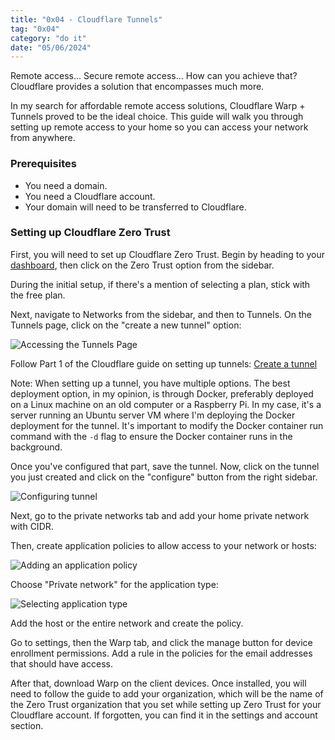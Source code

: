```yaml
---
title: "0x04 - Cloudflare Tunnels"
tag: "0x04"
category: "do it"
date: "05/06/2024"
---
```


Remote access... Secure remote access... How can you achieve that? Cloudflare provides a solution that encompasses much more.

In my search for affordable remote access solutions, Cloudflare Warp + Tunnels proved to be the ideal choice. This guide will walk you through setting up remote access to your home so you can access your network from anywhere.

### Prerequisites

- You need a domain.
- You need a Cloudflare account.
- Your domain will need to be transferred to Cloudflare.

### Setting up Cloudflare Zero Trust

First, you will need to set up Cloudflare Zero Trust. Begin by heading to your [dashboard](https://dash.cloudflare.com/), then click on the Zero Trust option from the sidebar.

During the initial setup, if there's a mention of selecting a plan, stick with the free plan.

Next, navigate to Networks from the sidebar, and then to Tunnels. On the Tunnels page, click on the "create a new tunnel" option:

![Accessing the Tunnels Page](img/for_blog/0x04/cat_1.png)

Follow Part 1 of the Cloudflare guide on setting up tunnels: [Create a tunnel](https://developers.cloudflare.com/cloudflare-one/connections/connect-networks/get-started/create-remote-tunnel/)

Note: When setting up a tunnel, you have multiple options. The best deployment option, in my opinion, is through Docker, preferably deployed on a Linux machine on an old computer or a Raspberry Pi. In my case, it's a server running an Ubuntu server VM where I'm deploying the Docker deployment for the tunnel. It's important to modify the Docker container run command with the `-d` flag to ensure the Docker container runs in the background.

Once you've configured that part, save the tunnel. Now, click on the tunnel you just created and click on the "configure" button from the right sidebar.

![Configuring tunnel](img/for_blog/0x04/cat_1.png)

Next, go to the private networks tab and add your home private network with CIDR.

Then, create application policies to allow access to your network or hosts:

![Adding an application policy](img/for_blog/0x04/network_policies.png)

Choose "Private network" for the application type:

![Selecting application type](img/for_blog/0x04/select_private.png)

Add the host or the entire network and create the policy.

Go to settings, then the Warp tab, and click the manage button for device enrollment permissions. Add a rule in the policies for the email addresses that should have access.

After that, download Warp on the client devices. Once installed, you will need to follow the guide to add your organization, which will be the name of the Zero Trust organization that you set while setting up Zero Trust for your Cloudflare account. If forgotten, you can find it in the settings and account section.

